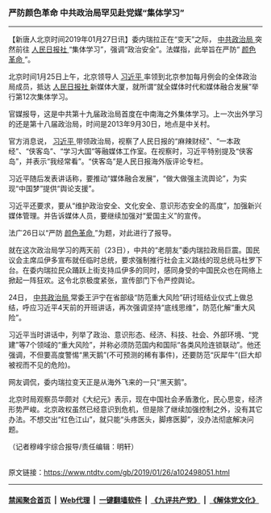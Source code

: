 ### 严防颜色革命 中共政治局罕见赴党媒“集体学习”
------------------------

<div class="post_content">
 <p>
  【新唐人北京时间2019年01月27日讯】委内瑞拉正在“变天”之际，
  <a href="https://www.ntdtv.com/gb/中共政治局.htm">
   中共政治局
  </a>
  突然前往
  <a href="https://www.ntdtv.com/gb/人民日报社.htm">
   人民日报社
  </a>
  “集体学习”，强调“政治安全”。法媒指，此举旨在严防“
  <a href="https://www.ntdtv.com/gb/颜色革命.htm">
   颜色革命
  </a>
  ”。
 </p>
 <p>
  北京时间1月25日上午，北京领导人
  <a href="https://www.ntdtv.com/gb/习近平.htm">
   习近平
  </a>
  率领到北京参加每月例会的全体政治局成员，抵达
  <a href="https://www.ntdtv.com/gb/人民日报社.htm">
   人民日报社
  </a>
  新媒体大厦，就所谓“就全媒体时代和媒体融合发展”举行第12次集体学习。
 </p>
 <p>
  官媒报导，这是中共第十九届政治局首度在中南海之外集体学习。上一次出外学习的还是第十八届政治局，时间是2013年9月30日，地点是中关村。
 </p>
 <p>
  官方消息说，
  <a href="https://www.ntdtv.com/gb/习近平.htm">
   习近平
  </a>
  带领政治局，视察了人民日报的“麻辣财经”、“一本政经”、“侠客岛”、“学习大国”等融媒体工作室。在视察时，习近平特别提及“侠客岛”，并表示“我经常看”。“侠客岛”是人民日报海外版评论专栏。
 </p>
 <p>
  习近平随后发表讲话称，要推动“媒体融合发展”，“做大做强主流舆论”，为实现“中国梦”提供“舆论支援”。
 </p>
 <p>
  习近平还要求，要从“维护政治安全、文化安全、意识形态安全的高度”，加强新兴媒体管理。并告诉媒体人员，要继续加强对“爱国主义”的宣传。
 </p>
 <p>
  法广26日以“严防
  <a href="https://www.ntdtv.com/gb/颜色革命.htm">
   颜色革命
  </a>
  ”为题，对此进行了报导。
 </p>
 <p>
  就在这次政治局学习的两天前（23日），中共的“老朋友”委内瑞拉政局巨震。国民议会主席瓜伊多宣布就任临时总统，要求强制推行社会主义路线的现总统马杜罗下台。在委内瑞拉民众踊跃上街支持瓜伊多的同时，感同身受的中国民众也在网络上掀起一阵狂欢。这令北京极度紧张，宣传部门下令严控舆论。
 </p>
 <p>
  24日，
  <a href="https://www.ntdtv.com/gb/中共政治局.htm">
   中共政治局
  </a>
  常委王沪宁在省部级“防范重大风险”研讨班结业仪式上做总结，呼应习近平4天前的开班讲话，再次强调坚持“底线思维”，防范化解“重大风险”。
 </p>
 <p>
  习近平当时讲话中，列举了政治、意识形态、经济、科技、社会、外部环境、“党建”等7个领域的“重大风险”，并称必须防范国内和国际“各类风险连锁联动”。他还强调，不但要高度警惕“黑天鹅”(不可预测的稀有事件)，还要防范“灰犀牛”(巨大却被视而不见的危险)。
 </p>
 <p>
  网友调侃，委内瑞拉变天正是从海外飞来的一只“黑天鹅”。
 </p>
 <p>
  北京时局观察员华颇对《大纪元》表示，现在中国社会矛盾激化，民心思变，经济形势严峻。北京政权虽然已经意识到危机，但是除了继续加强控制之外，没有其它办法。不想交出“红色江山”，就只能“头疼医头，脚疼医脚”，没办法彻底解决问题。
 </p>
 <p>
  （记者穆峰宇综合报导/责任编辑：明轩）
 </p>
 <div class="single_ad">
 </div>
</div>

<br/>原文链接：https://www.ntdtv.com/gb/2019/01/26/a102498051.html


------------------------
#### [禁闻聚合首页](https://github.com/gfw-breaker/banned-news/blob/master/README.md) &nbsp;|&nbsp; [Web代理](https://github.com/gfw-breaker/open-proxy/blob/master/README.md) &nbsp;|&nbsp; [一键翻墙软件](https://github.com/gfw-breaker/nogfw/blob/master/README.md) &nbsp;|&nbsp; [《九评共产党》](https://github.com/gfw-breaker/9ping.md/blob/master/README.md#九评之一评共产党是什么) &nbsp;|&nbsp; [《解体党文化》](https://github.com/gfw-breaker/jtdwh.md/blob/master/README.md#绪论)